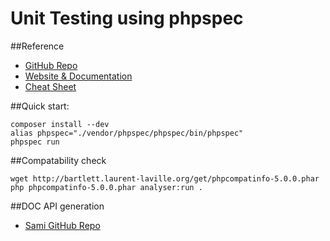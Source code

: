 # Unit Testing using phpspec

##Reference
* [GitHub Repo](https://github.com/phpspec/phpspec)  
* [Website & Documentation](http://www.phpspec.net)  
* [Cheat Sheet](https://github.com/yvoyer/phpspec-cheat-sheet)  
  
##Quick start:  
```
composer install --dev  
alias phpspec="./vendor/phpspec/phpspec/bin/phpspec"  
phpspec run
```

##Compatability check

```
wget http://bartlett.laurent-laville.org/get/phpcompatinfo-5.0.0.phar  
php phpcompatinfo-5.0.0.phar analyser:run .
```

##DOC API generation

* [Sami GitHub Repo](https://github.com/FriendsOfPHP/Sami)